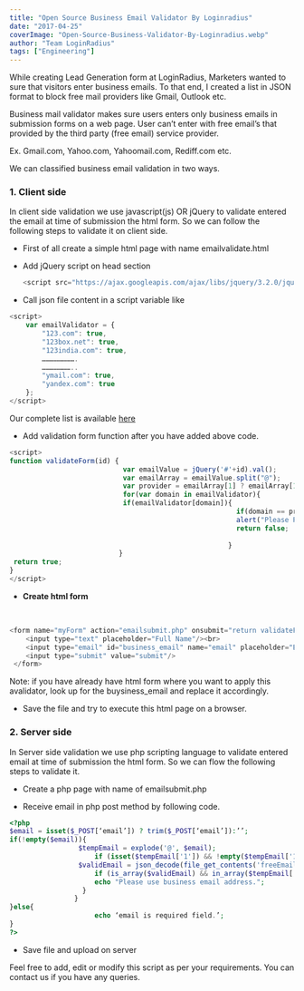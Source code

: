 ```yaml
---
title: "Open Source Business Email Validator By Loginradius"
date: "2017-04-25"
coverImage: "Open-Source-Business-Validator-By-Loginradius.webp"
author: "Team LoginRadius"
tags: ["Engineering"]
---
```


While creating Lead Generation form at LoginRadius, Marketers wanted to sure that visitors enter business emails. To that end, I created a list in JSON format to block free mail providers like Gmail, Outlook etc.

Business mail validator makes sure users enters only business emails in submission forms on a web page. User can’t enter with free email’s that provided by the third party (free email) service provider.

Ex. Gmail.com, Yahoo.com, Yahoomail.com, Rediff.com etc.

We can classified business email validation in two ways.

### **1\. Client side**

In client side validation we use javascript(js) OR jQuery to validate entered the email at time of submission the html form. So we can follow the following steps to validate it on client side.

- First of all create a simple html page with name emailvalidate.html
- Add jQuery script on head section

   ```js
   <script src="https://ajax.googleapis.com/ajax/libs/jquery/3.2.0/jquery.min.js"></script>
   ```


- Call json file content in a script variable like

```js
<script>
    var emailValidator = {
        "123.com": true,
        "123box.net": true,
        "123india.com": true,
        …………………….
        …………………..
        "ymail.com": true,
        "yandex.com": true
    };
</script>
```

Our complete list is available [here](https://github.com/LoginRadius/business-email-validator/blob/master/src/freeEmailService.json)

- Add validation form function after you have added above code.

```js
<script>
function validateForm(id) {
                            var emailValue = jQuery('#'+id).val();
                            var emailArray = emailValue.split("@");
                            var provider = emailArray[1] ? emailArray[1] : '';
                            for(var domain in emailValidator){
                            if(emailValidator[domain]){
                                                        if(domain == provider){
                                                        alert("Please Provide Business Email Address.");
                                                        return false;
                                                                        }
                                                      }
                           }
 return true;
}
</script>
```

- **Create html form**

 

```js
<form name="myForm" action="emailsubmit.php" onsubmit="return validateForm('business_email');" method="post">
    <input type="text" placeholder="Full Name"/><br>
    <input type="email" id="business_email" name="email" placeholder="Email Address"/><br>
    <input type="submit" value="submit"/>
 </form>
```

Note: if you have already have html form where you want to apply this avalidator, look up for the buysiness\_email and replace it accordingly.

- Save the file and try to execute this html page on a browser.

### **2\. Server side**

In Server side validation we use php scripting language to validate entered email at time of submission the html form. So we can flow the following steps to validate it.

- Create a php page with name of emailsubmit.php

- Receive email in php post method by following code.

```php
<?php
$email = isset($_POST[‘email’]) ? trim($_POST[‘email’]):’’;
if(!empty($email)){
                 $tempEmail = explode('@', $email);
                     if (isset($tempEmail['1']) && !empty($tempEmail['1'])) {
                 $validEmail = json_decode(file_get_contents('freeEmailService.json'), true);
                     if (is_array($validEmail) && in_array($tempEmail['1'], array_keys($validEmail))) {
                     echo "Please use business email address.";
                  }
                }
}else{
                     echo ‘email is required field.’;
}
?>
```

- Save file and upload on server

Feel free to add, edit or modify this script as per your requirements. You can contact us if you have any queries.
